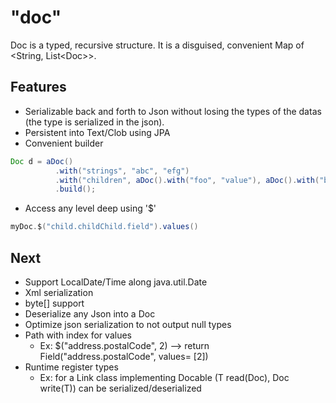 # "doc"

Doc is a typed, recursive structure. It is a disguised, convenient Map of &lt;String, List&lt;Doc&gt;&gt;. 

## Features

* Serializable back and forth to Json without losing the types of the datas (the type is serialized in the json).
* Persistent into Text/Clob using JPA
* Convenient builder

``` java
Doc d = aDoc()
          .with("strings", "abc", "efg")
          .with("children", aDoc().with("foo", "value"), aDoc().with("bar", "value"))
          .build();
```

* Access any level deep using '$'

``` java
myDoc.$("child.childChild.field").values()
```
## Next

* Support LocalDate/Time along java.util.Date
* Xml serialization
* byte[] support
* Deserialize any Json into a Doc
* Optimize json serialization to not output null types
* Path with index for values
  * Ex: $("address.postalCode", 2) --> return Field("address.postalCode", values= [2])
* Runtime register types
  * Ex: for a Link class implementing Docable (T read(Doc), Doc write(T)) can be serialized/deserialized

